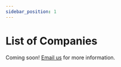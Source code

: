 ```yaml
---
sidebar_position: 1
---
```


# List of Companies

Coming soon! [Email us](mailto:hfesuva@gmail.com) for more information.